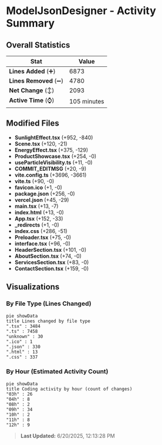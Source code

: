 # ModelJsonDesigner - Activity Summary 

## Overall Statistics

| Stat                   | Value                                                             |
| ---------------------- | ----------------------------------------------------------------- |
| **Lines Added** (➕)   | 6873                                          |
| **Lines Removed** (➖) | 4780                                        |
| **Net Change** (↕)    | 2093                |
| **Active Time** (⌚)   | 105 minutes |


## Modified Files
- **SunlightEffect.tsx** (+952, -840)
- **Scene.tsx** (+120, -21)
- **EnergyEffect.tsx** (+375, -129)
- **ProductShowcase.tsx** (+254, -0)
- **useParticleVisibility.ts** (+11, -0)
- **COMMIT_EDITMSG** (+20, -9)
- **vite.config.ts** (+3696, -3661)
- **vite.ts** (+90, -0)
- **favicon.ico** (+1, -0)
- **package.json** (+256, -0)
- **vercel.json** (+45, -29)
- **main.tsx** (+13, -7)
- **index.html** (+13, -0)
- **App.tsx** (+152, -33)
- **_redirects** (+1, -0)
- **index.css** (+286, -51)
- **Preloader.tsx** (+75, -0)
- **interface.tsx** (+96, -0)
- **HeaderSection.tsx** (+101, -0)
- **AboutSection.tsx** (+74, -0)
- **ServicesSection.tsx** (+83, -0)
- **ContactSection.tsx** (+159, -0)

## Visualizations

### By File Type (Lines Changed)

```mermaid
pie showData
title Lines changed by file type
".tsx" : 3484
".ts" : 7458
"unknown" : 30
".ico" : 1
".json" : 330
".html" : 13
".css" : 337
```

### By Hour (Estimated Activity Count)

```mermaid
pie showData
title Coding activity by hour (count of changes)
"03h" : 26
"04h" : 8
"08h" : 2
"09h" : 34
"10h" : 2
"11h" : 8
"12h" : 9
```


> **Last Updated:** 6/20/2025, 12:13:28 PM